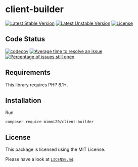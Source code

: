 # client-builder

[![Latest Stable Version](https://poser.pugx.org/mimmi20/client-builder/v/stable?format=flat-square)](https://packagist.org/packages/mimmi20/client-builder)
[![Latest Unstable Version](https://poser.pugx.org/mimmi20/client-builder/v/unstable?format=flat-square)](https://packagist.org/packages/mimmi20/client-builder)
[![License](https://poser.pugx.org/mimmi20/client-builder/license?format=flat-square)](https://packagist.org/packages/mimmi20/client-builder)

## Code Status

[![codecov](https://codecov.io/gh/mimmi20/client-builder/branch/master/graph/badge.svg)](https://codecov.io/gh/mimmi20/client-builder)
[![Average time to resolve an issue](http://isitmaintained.com/badge/resolution/mimmi20/client-builder.svg)](http://isitmaintained.com/project/mimmi20/client-builder "Average time to resolve an issue")
[![Percentage of issues still open](http://isitmaintained.com/badge/open/mimmi20/client-builder.svg)](http://isitmaintained.com/project/mimmi20/client-builder "Percentage of issues still open")

## Requirements

This library requires PHP 8.1+.

## Installation

Run

```shell
composer require mimmi20/client-builder
```

## License

This package is licensed using the MIT License.

Please have a look at [`LICENSE.md`](LICENSE.md).
